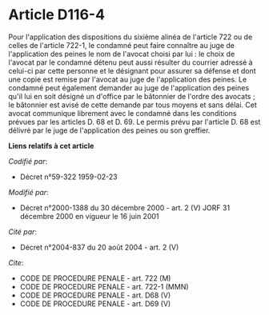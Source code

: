 # Article D116-4

Pour l'application des dispositions du sixième alinéa de l'article 722 ou de celles de l'article 722-1, le condamné peut
faire connaître au juge de l'application des peines le nom de l'avocat choisi par lui : le choix de l'avocat par le condamné
détenu peut aussi résulter du courrier adressé à celui-ci par cette personne et le désignant pour assurer sa défense et dont
une copie est remise par l'avocat au juge de l'application des peines. Le condamné peut également demander au juge de
l'application des peines qu'il lui en soit désigné un d'office par le bâtonnier de l'ordre des avocats ; le bâtonnier est
avisé de cette demande par tous moyens et sans délai. Cet avocat communique librement avec le condamné dans les conditions
prévues par les articles D. 68 et D. 69. Le permis prévu par l'article D. 68 est délivré par le juge de l'application des
peines ou son greffier.

**Liens relatifs à cet article**

_Codifié par_:

  - Décret n°59-322 1959-02-23

_Modifié par_:

  - Décret n°2000-1388 du 30 décembre 2000 - art. 2 (V) JORF 31 décembre 2000 en vigueur le 16 juin 2001

_Cité par_:

  - Décret n°2004-837 du 20 août 2004 - art. 2 (V)

_Cite_:

  - CODE DE PROCEDURE PENALE - art. 722 (M)
  - CODE DE PROCEDURE PENALE - art. 722-1 (MMN)
  - CODE DE PROCEDURE PENALE - art. D68 (V)
  - CODE DE PROCEDURE PENALE - art. D69 (V)
